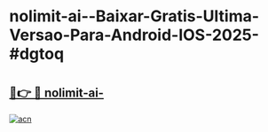 # nolimit-ai--Baixar-Gratis-Ultima-Versao-Para-Android-IOS-2025-#dgtoq

# <h2><a href="https://ainizakaria.my?title=nolimit-ai-&ref=24M">🔗👉 🔴 nolimit-ai-</a></h2>

[![acn](https://github.com/user-attachments/assets/0f9c940e-d8b0-45ae-aac7-cd30a18b3e1c)](https://ainizakaria.my?title=nolimit-ai-&ref=24M)

